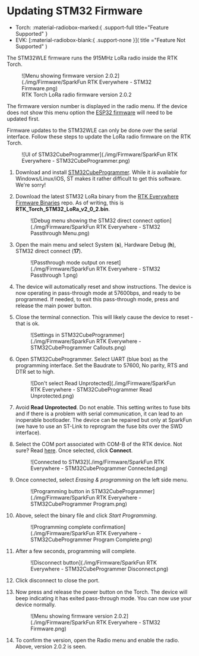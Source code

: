 # Updating STM32 Firmware

<!--
Compatibility Icons
====================================================================================

:material-radiobox-marked:{ .support-full title="Feature Supported" }
:material-radiobox-indeterminate-variant:{ .support-partial title="Feature Partially Supported" }
:material-radiobox-blank:{ .support-none title="Feature Not Supported" }
-->

<div class="grid cards fill" markdown>

- Torch: :material-radiobox-marked:{ .support-full title="Feature Supported" }
- EVK: [:material-radiobox-blank:{ .support-none }]( title ="Feature Not Supported" )

</div>

The STM32WLE firmware runs the 915MHz LoRa radio inside the RTK Torch.

<figure markdown>
![Menu showing firmware version 2.0.2](./img/Firmware/SparkFun RTK Everywhere - STM32 Firmware.png)
<figcaption markdown>
RTK Torch LoRa radio firmware version 2.0.2
</figcaption>
</figure>

The firmware version number is displayed in the radio menu. If the device does not show this menu option the [ESP32 firmware](firmware_update_esp32.md) will need to be updated first.

Firmware updates to the STM32WLE can only be done over the serial interface. Follow these steps to update the LoRa radio firmware on the RTK Torch.

<figure markdown>
![UI of STM32CubeProgrammer](./img/Firmware/SparkFun RTK Everywhere - STM32CubeProgrammer.png)
<figcaption markdown>
</figcaption>
</figure>

1. Download and install [STM32CubeProgrammer](https://www.st.com/en/development-tools/stm32cubeprog.html). While it *is* available for Windows/Linux/iOS, ST makes it rather difficult to get this software. We're sorry!
2. Download the latest STM32 LoRa binary from the [RTK Everywhere Firmware Binaries](https://github.com/sparkfun/SparkFun_RTK_Everywhere_Firmware_Binaries/tree/main/STM32_LoRa) repo. As of writing, this is **RTK_Torch_STM32_LoRa_v2_0_2.bin**.

	<figure markdown>
	![Debug menu showing the STM32 direct connect option](./img/Firmware/SparkFun RTK Everywhere - STM32 Passthrough Menu.png)
	<figcaption markdown>
	</figcaption>
	</figure>

3. Open the main menu and select System (**s**), Hardware Debug (**h**), STM32 direct connect (**17**).

	<figure markdown>
	![Passthrough mode output on reset](./img/Firmware/SparkFun RTK Everywhere - STM32 Passthrough 1.png)
	<figcaption markdown>
	</figcaption>
	</figure>

4. The device will automatically reset and show instructions. The device is now operating in pass-through mode at 57600bps, and ready to be programmed. If needed, to exit this pass-through mode, press and release the main power button.
5. Close the terminal connection. This will likely cause the device to reset - that is ok.

	<figure markdown>
	![Settings in STM32CubeProgrammer](./img/Firmware/SparkFun RTK Everywhere - STM32CubeProgrammer Callouts.png)
	<figcaption markdown>
	</figcaption>
	</figure>

6. Open STM32CubeProgrammer. Select UART (blue box) as the programming interface. Set the Baudrate to 57600, No parity, RTS and DTR set to high.

	<figure markdown>
	![Don't select Read Unprotected](./img/Firmware/SparkFun RTK Everywhere - STM32CubeProgrammer Read Unprotected.png)
	<figcaption markdown>
	</figcaption>
	</figure>

7. Avoid **Read Unprotected**. Do not enable. This setting writes to fuse bits and if there is a problem with serial communication, it can lead to an inoperable bootloader. The device can be repaired but only at SparkFun (we have to use an ST-Link to reprogram the fuse bits over the SWD interface).
8. Select the COM port associated with COM-B of the RTK device. Not sure? Read [here](https://docs.sparkfun.com/SparkFun_RTK_Everywhere_Firmware/configure_with_serial/#rtk-torch). Once selected, click **Connect**.

	<figure markdown>
	![Connected to STM32](./img/Firmware/SparkFun RTK Everywhere - STM32CubeProgrammer Connected.png)
	<figcaption markdown>
	</figcaption>
	</figure>

9. Once connected, select *Erasing & programming* on the left side menu.

	<figure markdown>
	![Programming button in STM32CubeProgrammer](./img/Firmware/SparkFun RTK Everywhere - STM32CubeProgrammer Program.png)
	<figcaption markdown>
	</figcaption>
	</figure>

10. Above, select the binary file and click *Start Programming*.

	<figure markdown>
	![Programming complete confirmation](./img/Firmware/SparkFun RTK Everywhere - STM32CubeProgrammer Program Complete.png)
	<figcaption markdown>
	</figcaption>
	</figure>

11. After a few seconds, programming will complete.

	<figure markdown>
	![Disconnect button](./img/Firmware/SparkFun RTK Everywhere - STM32CubeProgrammer Disconnect.png)
	<figcaption markdown>
	</figcaption>
	</figure>

12. Click disconnect to close the port.
13. Now press and release the power button on the Torch. The device will beep indicating it has exited pass-through mode. You can now use your device normally.

	<figure markdown>
	![Menu showing firmware version 2.0.2](./img/Firmware/SparkFun RTK Everywhere - STM32 Firmware.png)
	<figcaption markdown>
	</figcaption>
	</figure>

14. To confirm the version, open the Radio menu and enable the radio. Above, version 2.0.2 is seen.
